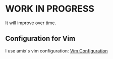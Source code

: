 # WORK IN PROGRESS
It will improve over time.

## Configuration for Vim
I use amix's vim configuration: [Vim Configuration](https://github.com/amix)

